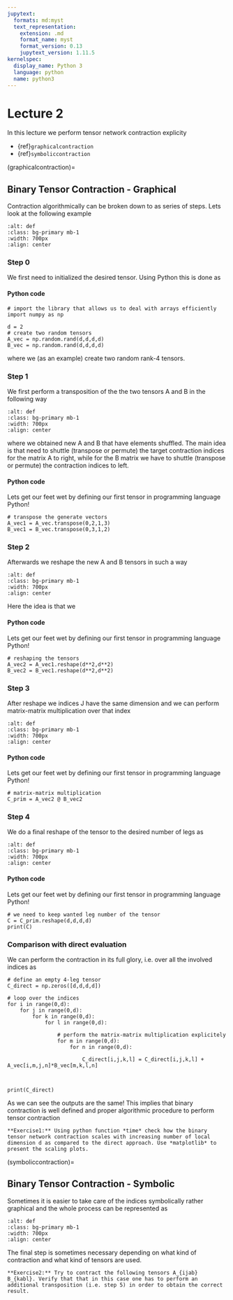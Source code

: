 ```yaml
---
jupytext:
  formats: md:myst
  text_representation:
    extension: .md
    format_name: myst
    format_version: 0.13
    jupytext_version: 1.11.5
kernelspec:
  display_name: Python 3
  language: python
  name: python3
---
```


# Lecture 2

In this lecture we perform  tensor network contraction explicity
- {ref}`graphicalcontraction`
- {ref}`symboliccontraction`



(graphicalcontraction)=
## Binary Tensor Contraction - Graphical

Contraction algorithmically can be broken down to as series of steps. Lets look at the following example 

```{image} /images/lecture2fig1.png
:alt: def
:class: bg-primary mb-1
:width: 700px
:align: center
```


### Step 0
We first need to initialized the desired tensor. Using Python this is done as
#### Python code
```{code-cell}
# import the library that allows us to deal with arrays efficiently
import numpy as np

d = 2
# create two random tensors
A_vec = np.random.rand(d,d,d,d)
B_vec = np.random.rand(d,d,d,d)

```
where we (as an example) create two random rank-4 tensors. 


### Step 1
We first perform a transposition of the the two tensors A and B in the following way

```{image} /images/lecture2fig2.png
:alt: def
:class: bg-primary mb-1
:width: 700px
:align: center
```
where we obtained new A and B that have elements shuffled. The main idea is that need to shuttle (transpose or permute) the target contraction indices for the matrix A to right, while for the B matrix we have to shuttle (transpose or permute) the contraction indices to left.  

#### Python code
Lets get our feet wet by defining our first tensor in programming language Python! 

 
```{code-cell}
# transpose the generate vectors
A_vec1 = A_vec.transpose(0,2,1,3)
B_vec1 = B_vec.transpose(0,3,1,2)

```


### Step 2
Afterwards we reshape the new A and B tensors in such a way 

```{image} /images/lecture2fig3.png
:alt: def
:class: bg-primary mb-1
:width: 700px
:align: center
```
Here the idea is that we 

#### Python code
Lets get our feet wet by defining our first tensor in programming language Python! 

 
```{code-cell}
# reshaping the tensors
A_vec2 = A_vec1.reshape(d**2,d**2)
B_vec2 = B_vec1.reshape(d**2,d**2)

```

### Step 3
After reshape we indices J have the same dimension and we can perform matrix-matrix multiplication over that index

```{image} /images/lecture2fig4.png
:alt: def
:class: bg-primary mb-1
:width: 700px
:align: center
```


#### Python code
Lets get our feet wet by defining our first tensor in programming language Python! 

 
```{code-cell}
# matrix-matrix multiplication
C_prim = A_vec2 @ B_vec2

```



### Step 4
We do a final reshape of the tensor to the desired number of legs as

```{image} /images/lecture2fig5.png
:alt: def
:class: bg-primary mb-1
:width: 700px
:align: center
```


#### Python code
Lets get our feet wet by defining our first tensor in programming language Python! 

 
```{code-cell}
# we need to keep wanted leg number of the tensor
C = C_prim.reshape(d,d,d,d)
print(C)
```

### Comparison with direct evaluation
We can perform the contraction in its full glory, i.e. over all the involved indices as

```{code-cell}
# define an empty 4-leg tensor
C_direct = np.zeros([d,d,d,d])

# loop over the indices
for i in range(0,d):
	for j in range(0,d):
		for k in range(0,d):
			for l in range(0,d):

				# perform the matrix-matrix multiplication explicitely
				for m in range(0,d):
					for n in range(0,d):

						C_direct[i,j,k,l] = C_direct[i,j,k,l] + A_vec[i,m,j,n]*B_vec[m,k,l,n]
				
				

print(C_direct)
```
As we can see the outputs are the same! This implies that binary contraction is well defined and proper algorithmic procedure to perform tensor contraction 

```{note}
**Exercise1:** Using python function *time* check how the binary tensor network contraction scales with increasing number of local dimension d as compared to the direct approach. Use *matplotlib* to present the scaling plots. 

```


(symboliccontraction)=
## Binary Tensor Contraction - Symbolic
Sometimes it is easier to take care of the indices symbolically rather graphical and the whole process can be represented as 


```{image} /images/lecture2fig6.png
:alt: def
:class: bg-primary mb-1
:width: 700px
:align: center
```
The final step is sometimes necessary depending on what kind of contraction and what kind of tensors are used. 

```{note}
**Exercise2:** Try to contract the following tensors A_{ijab} B_{kabl}. Verify that that in this case one has to perform an additional transposition (i.e. step 5) in order to obtain the correct result. 


```







